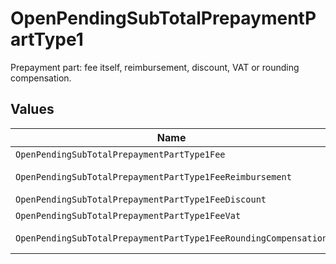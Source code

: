 # OpenPendingSubTotalPrepaymentPartType1

Prepayment part: fee itself, reimbursement, discount, VAT or rounding compensation.


## Values

| Name                                                            | Value                                                           |
| --------------------------------------------------------------- | --------------------------------------------------------------- |
| `OpenPendingSubTotalPrepaymentPartType1Fee`                     | fee                                                             |
| `OpenPendingSubTotalPrepaymentPartType1FeeReimbursement`        | fee-reimbursement                                               |
| `OpenPendingSubTotalPrepaymentPartType1FeeDiscount`             | fee-discount                                                    |
| `OpenPendingSubTotalPrepaymentPartType1FeeVat`                  | fee-vat                                                         |
| `OpenPendingSubTotalPrepaymentPartType1FeeRoundingCompensation` | fee-rounding-compensation                                       |